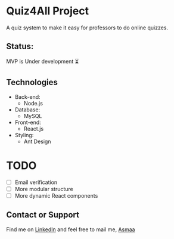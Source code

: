 # Quiz4All Project
A quiz system to make it easy for professors to do online quizzes.

## Status:
MVP is Under development :hourglass_flowing_sand:

## Technologies
* Back-end:
   * Node.js
* Database:
   * MySQL
* Front-end:
   * React.js
* Styling:
   * Ant Design

# TODO
- [ ] Email verification
- [ ] More modular structure
- [ ] More dynamic React components

## Contact or Support
Find me on [LinkedIn](https://www.linkedin.com/in/asmaa-mirkhan/) and feel free to mail me, [Asmaa](mailto:asmaamirkhan.am@gmail.com)



